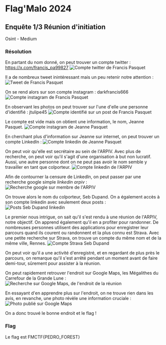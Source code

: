 # Flag'Malo 2024

## Enquête 1/3 Réunion d'initiation

Osint - Medium

### Résolution

En partant du nom donné, on peut trouver un compte twitter : https://x.com/francis_pa99827
![Compte twitter de Francis Pasquet](img/twfrancis.png)

Il a de nombreux tweet inintéressant mais un peu retenir notre attention :
![Tweet de Francis Pasquet](img/twtoinsta.png)

On se rend alors sur son compte instagram : darkfrancis666
![Compte instagram de Francis Pasquet](img/instafrancis.png)

En observant les photos on peut trouver sur l'une d'elle une personne d'identifié : jtulipe45
![Compte identifié sur un post de Francis Pasquet](img/identinstal.png)

Le compte est vide mais on obtient une information, le nom, Jeanne Pasquet.
![Compte instagram de Jeanne Pasquet](img/instajeanne.png)

En cherchant plus d'information sur Jeanne sur internet, on peut trouver un compte LinkedIn :
![Compte linkedin de Jeanne Pasquet](img/linkjeanne.png)

On peut voir qu'elle est secrétaire au sein de l'ARPIV.
Avec plus de recherche, on peut voir qu'il s'agit d'une organisation à but non lucratif.
Aussi, une autre personne dont on ne peut pas avoir le nom semble y travailler en tant que colporteur.
![Compte linkedin de l'ARPIV](img/linkarpiv.png)

Afin de contourner la censure de LinkedIn, on peut passer par une recherche google simple *linkedin arpiv* :
![Recherche google sur membre de l'ARPIV](img/sebgoogle.png)

On trouve alors le nom du colporteur, Seb Dupand. On a également accès à son compte linkedin avec seulement deux posts :
![Posts Seb Dupand linkedin](img/linkseb.png)

Le premier nous intrigue, on sait qu'il s'est rendu à une réunion de l'ARPIV, notre objectif. On apprend également qu'il en a profiter pour randonner.
De nombreuses personnes utilisent des applications pour enregistrer leur parcours quand ils courent ou randonnent et la plus connu est Strava.
Avec une petite recherche sur Strava, on trouve un compte du même nom et de la même ville, Rennes.
![Compte Strava Seb Dupand](img/stravaseb.png)

On peut voir qu'il a une activité d'enregistré, et en regardant de plus près le parcours, on remarque qu'il s'est arrêté pendant un moment avant de faire demi-tour, sûrement pour assister à la réunion.

On peut rapidement retrouver l'endroit sur Google Maps, les Mégalithes du Carrefour de la Grande Lune :
![Recherche sur Google Maps, de l'endroit de la réunion](img/gmap.png)

En essayant d'en apprendre plus sur l'endroit, on ne trouve rien dans les avis, en revanche, une photo révèle une information cruciale :
![Photo publié sur Google Maps](img/photogmap.png)

On a donc trouvé le bonne endroit et le flag !

### Flag

Le flag est FMCTF{PEDRO_FOREST}


